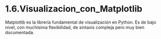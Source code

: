 # 1.6.Visualizacion_con_Matplotlib
Matplotlib es la librería fundamental de visualización en Python. Es de bajo nivel, con muchísima flexibilidad, de sintaxis compleja pero muy bien documentada.
